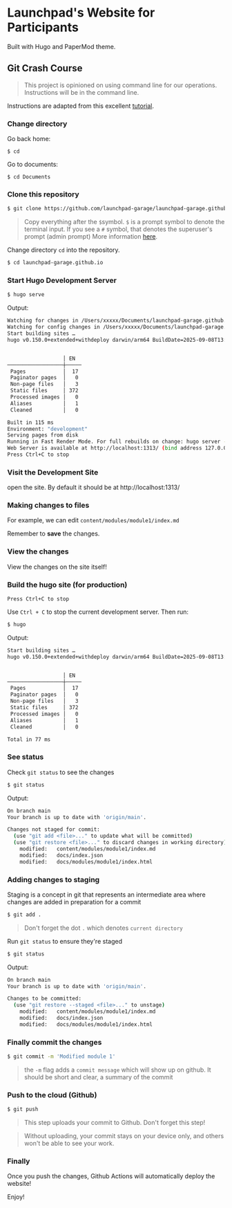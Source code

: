 # Launchpad's Website for Participants

Built with Hugo and PaperMod theme.

## Git Crash Course
> This project is opinioned on using command line for our operations. Instructions will be in the command line.

Instructions are adapted from this excellent [tutorial](https://githowto.com).

### Change directory
Go back home:
```
$ cd
```

Go to documents:
```
$ cd Documents
```

### Clone this repository
```bash
$ git clone https://github.com/launchpad-garage/launchpad-garage.github.io.git --recurse-submodules
```
>Copy everything after the `$`symbol. `$` is a prompt symbol to denote the terminal input. If you see a `#` symbol, that denotes the superuser's prompt (admin prompt) More information [here](https://stackoverflow.com/a/48215530/1117934).

Change directory `cd` into the repository.

```bash
$ cd launchpad-garage.github.io
```

### Start Hugo Development Server

```bash
$ hugo serve
```

Output: 
```bash
Watching for changes in /Users/xxxxx/Documents/launchpad-garage.github.io/{archetypes,content,static,themes}
Watching for config changes in /Users/xxxxx/Documents/launchpad-garage.github.io/hugo.yaml
Start building sites …
hugo v0.150.0+extended+withdeploy darwin/arm64 BuildDate=2025-09-08T13:01:12Z VendorInfo=brew


                  │ EN
──────────────────┼─────
 Pages            │  17
 Paginator pages  │   0
 Non-page files   │   3
 Static files     │ 372
 Processed images │   0
 Aliases          │   1
 Cleaned          │   0

Built in 115 ms
Environment: "development"
Serving pages from disk
Running in Fast Render Mode. For full rebuilds on change: hugo server --disableFastRender
Web Server is available at http://localhost:1313/ (bind address 127.0.0.1)
Press Ctrl+C to stop
```

### Visit the Development Site

open the site. By default it should be at http://localhost:1313/

### Making changes to files

For example, we can edit `content/modules/module1/index.md`

Remember to **save** the changes.

### View the changes

View the changes on the site itself!


### Build the hugo site (for production)

```
Press Ctrl+C to stop
```

Use `Ctrl + C` to stop the current development server. Then run:

```bash
$ hugo
```

Output: 
```bash
Start building sites …
hugo v0.150.0+extended+withdeploy darwin/arm64 BuildDate=2025-09-08T13:01:12Z VendorInfo=brew


                  │ EN
──────────────────┼─────
 Pages            │  17
 Paginator pages  │   0
 Non-page files   │   3
 Static files     │ 372
 Processed images │   0
 Aliases          │   1
 Cleaned          │   0

Total in 77 ms
```

### See status

Check `git status` to see the changes
```bash
$ git status
```

Output: 
```bash
On branch main
Your branch is up to date with 'origin/main'.

Changes not staged for commit:
  (use "git add <file>..." to update what will be committed)
  (use "git restore <file>..." to discard changes in working directory)
	modified:   content/modules/module1/index.md
	modified:   docs/index.json
	modified:   docs/modules/module1/index.html
```

### Adding changes to staging

Staging is a concept in git that represents an intermediate area where changes are added in preparation for a commit

```bash
$ git add .
```
> Don't forget the dot `.` which denotes `current directory`

Run `git status` to ensure they're staged
```bash
$ git status
```

Output: 
```bash
On branch main
Your branch is up to date with 'origin/main'.

Changes to be committed:
  (use "git restore --staged <file>..." to unstage)
	modified:   content/modules/module1/index.md
	modified:   docs/index.json
	modified:   docs/modules/module1/index.html
```

### Finally commit the changes

```bash
$ git commit -m 'Modified module 1'
```
> the `-m` flag adds a `commit message` which will show up on github. It should be short and clear, a summary of the commit 

### Push to the cloud (Github)

```bash
$ git push
```
> This step uploads your commit to Github. Don't forget this step!

> Without uploading, your commit stays on your device only, and others won't be able to see your work.

### Finally 

Once you push the changes, Github Actions will automatically deploy the website!

Enjoy!
